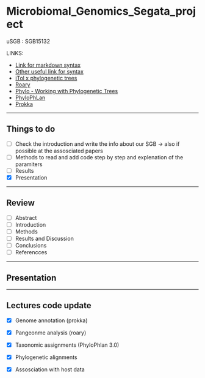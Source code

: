 # Microbiomal_Genomics_Segata_project 
uSGB : SGB15132

LINKS:
* [Link for markdown syntax](https://docs.moodle.org/401/en/Markdown) 
* [Other useful link for syntax](https://github.blog/2014-04-28-task-lists-in-all-markdown-documents/)
* [iTol x phylogenetic trees](https://itol.embl.de/)
* [Roary](https://sanger-pathogens.github.io/Roary/)
* [Phylo - Working with Phylogenetic Trees](https://biopython.org/wiki/Phylo)
* [PhyloPhLan](https://github.com/biobakery/phylophlan/wiki)
* [Prokka](https://github.com/tseemann/prokka)

---

## Things to do 
- [ ] Check the introduction and write the info about our SGB -> also if possible at the assosciated papers
- [ ] Methods to read and add code step by step and explenation of the paramiters 
- [ ] Results
- [X] Presentation   

---

## Review 
- [ ] Abstract
- [ ] Introduction
- [ ] Methods
- [ ] Results and Discussion 
- [ ] Conclusions
- [ ] Referencces 

---

## Presentation 

---
## Lectures code update
- [X] Genome annotation (prokka)
- [X] Pangeonme analysis (roary)
- [X] Taxonomic assignments (PhyloPhlan 3.0)
- [X] Phylogenetic alignments 
- [X] Assosciation with host data 



